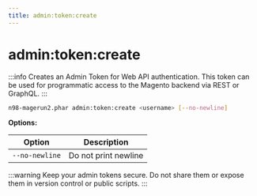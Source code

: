 ```yaml
---
title: admin:token:create
---
```


# admin:token:create

:::info
Creates an Admin Token for Web API authentication. This token can be used for programmatic access to the Magento backend via REST or GraphQL.
:::

```sh
n98-magerun2.phar admin:token:create <username> [--no-newline]
```

**Options:**

| Option           | Description             |
|------------------|-------------------------|
| `--no-newline`   | Do not print newline    |

:::warning
Keep your admin tokens secure. Do not share them or expose them in version control or public scripts.
:::
